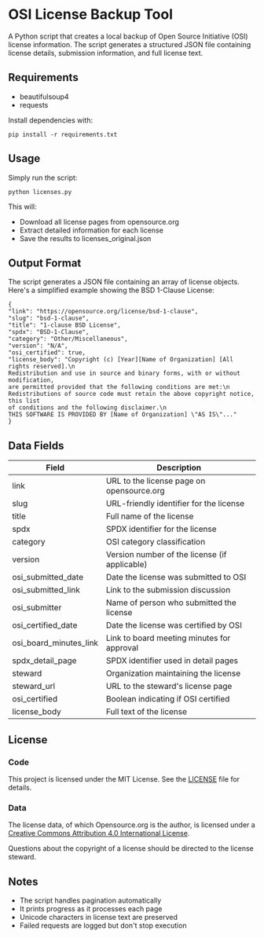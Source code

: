 # OSI License Backup Tool

A Python script that creates a local backup of Open Source Initiative (OSI) license information. The script generates a structured JSON file containing license details, submission information, and full license text.

## Requirements
 - beautifulsoup4
 - requests

Install dependencies with:
```
pip install -r requirements.txt
```

## Usage
Simply run the script:
```
python licenses.py
```
This will:
 - Download all license pages from opensource.org
 - Extract detailed information for each license
 - Save the results to licenses_original.json

## Output Format

The script generates a JSON file containing an array of license objects. Here's a simplified example showing the BSD 1-Clause License:

```
{
"link": "https://opensource.org/license/bsd-1-clause",
"slug": "bsd-1-clause",
"title": "1-clause BSD License",
"spdx": "BSD-1-Clause",
"category": "Other/Miscellaneous",
"version": "N/A",
"osi_certified": true,
"license_body": "Copyright (c) [Year][Name of Organization] [All rights reserved].\n
Redistribution and use in source and binary forms, with or without modification,
are permitted provided that the following conditions are met:\n
Redistributions of source code must retain the above copyright notice, this list
of conditions and the following disclaimer.\n
THIS SOFTWARE IS PROVIDED BY [Name of Organization] \"AS IS\"..."
}
```

## Data Fields
| Field | Description |
|-------|-------------|
| link | URL to the license page on opensource.org |
| slug | URL-friendly identifier for the license |
| title | Full name of the license |
| spdx | SPDX identifier for the license |
| category | OSI category classification |
| version | Version number of the license (if applicable) |
| osi_submitted_date | Date the license was submitted to OSI |
| osi_submitted_link | Link to the submission discussion |
| osi_submitter | Name of person who submitted the license |
| osi_certified_date | Date the license was certified by OSI |
| osi_board_minutes_link | Link to board meeting minutes for approval |
| spdx_detail_page | SPDX identifier used in detail pages |
| steward | Organization maintaining the license |
| steward_url | URL to the steward's license page |
| osi_certified | Boolean indicating if OSI certified |
| license_body | Full text of the license |

## License

### Code
This project is licensed under the MIT License. See the [LICENSE](LICENSE) file for details.

### Data
The license data, of which Opensource.org is the author, is licensed under a [Creative Commons Attribution 4.0 International License](https://web.archive.org/web/20230202005829/https://creativecommons.org/licenses/by/4.0/).

Questions about the copyright of a license should be directed to the license steward.

## Notes
 - The script handles pagination automatically
 - It prints progress as it processes each page
 - Unicode characters in license text are preserved
 - Failed requests are logged but don't stop execution
